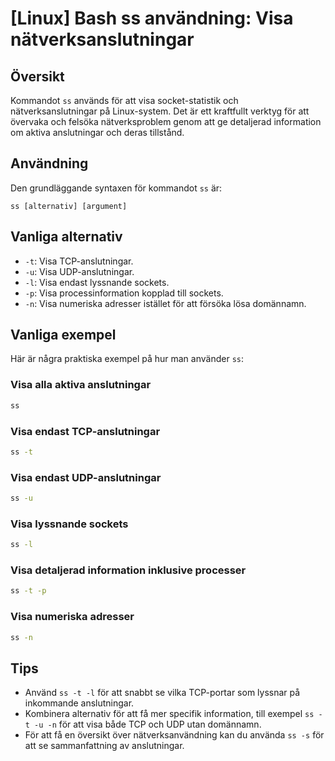 # [Linux] Bash ss användning: Visa nätverksanslutningar

## Översikt
Kommandot `ss` används för att visa socket-statistik och nätverksanslutningar på Linux-system. Det är ett kraftfullt verktyg för att övervaka och felsöka nätverksproblem genom att ge detaljerad information om aktiva anslutningar och deras tillstånd.

## Användning
Den grundläggande syntaxen för kommandot `ss` är:

```
ss [alternativ] [argument]
```

## Vanliga alternativ
- `-t`: Visa TCP-anslutningar.
- `-u`: Visa UDP-anslutningar.
- `-l`: Visa endast lyssnande sockets.
- `-p`: Visa processinformation kopplad till sockets.
- `-n`: Visa numeriska adresser istället för att försöka lösa domännamn.

## Vanliga exempel
Här är några praktiska exempel på hur man använder `ss`:

### Visa alla aktiva anslutningar
```bash
ss
```

### Visa endast TCP-anslutningar
```bash
ss -t
```

### Visa endast UDP-anslutningar
```bash
ss -u
```

### Visa lyssnande sockets
```bash
ss -l
```

### Visa detaljerad information inklusive processer
```bash
ss -t -p
```

### Visa numeriska adresser
```bash
ss -n
```

## Tips
- Använd `ss -t -l` för att snabbt se vilka TCP-portar som lyssnar på inkommande anslutningar.
- Kombinera alternativ för att få mer specifik information, till exempel `ss -t -u -n` för att visa både TCP och UDP utan domännamn.
- För att få en översikt över nätverksanvändning kan du använda `ss -s` för att se sammanfattning av anslutningar.
